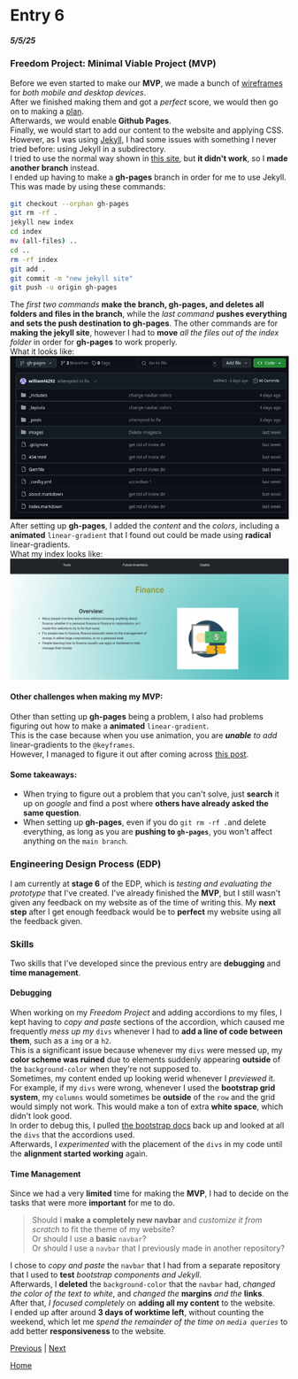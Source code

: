 # Entry 6
##### 5/5/25

### Freedom Project: Minimal Viable Project (MVP)
Before we even started to make our **MVP**, we made a bunch of [wireframes](https://wireframe.cc/) for _both mobile and desktop devices_.  
After we finished making them and got a _perfect_ score, we would then go on to making a [plan](https://github.com/williaml4292/sep-10-freedom-project/blob/main/prep/plan.md).  
Afterwards, we would enable **Github Pages**.  
Finally, we would start to add our content to the website and applying CSS.  
However, as I was using [Jekyll](https://jekyllrb.com/), I had some issues with something I never tried before: using Jekyll in a subdirectory.  
I tried to use the normal way shown in [this site](https://docs.github.com/en/pages/setting-up-a-github-pages-site-with-jekyll/creating-a-github-pages-site-with-jekyll), but **it didn't work**, so I **made another branch** instead.  
I ended up having to make a **gh-pages** branch in order for me to use Jekyll.  
This was made by using these commands:  
```bash
git checkout --orphan gh-pages
git rm -rf .
jekyll new index
cd index
mv (all-files) ..
cd ..
rm -rf index
git add .
git commit -m "new jekyll site"
git push -u origin gh-pages
```
The _first two commands_ **make the branch, gh-pages, and deletes all folders and files in the branch**, while the _last command_ **pushes everything and sets the push destination to gh-pages**. The other commands are for **making the jekyll site**, however I had to **move** _all the files out of the index folder_ in order for **gh-pages** to work properly.  
What it looks like:  
![gh-pages](../images/gh-pages.png)  
After setting up **gh-pages**, I added the _content_ and the _colors_, including a **animated** `linear-gradient` that I found out could be made using **radical** linear-gradients.  
What my index looks like:  
![index](../images/index.png)  
#### Other challenges when making my MVP:
Other than setting up **gh-pages** being a problem, I also had problems figuring out how to make a **animated** `linear-gradient`.  
This is the case because when you use animation, you are _**unable** to add_ linear-gradients to the `@keyframes`.  
However, I managed to figure it out after coming across [this post](https://stackoverflow.com/questions/56409340/keyframes-gradient-background-is-not-animated).  
#### Some takeaways:
* When trying to figure out a problem that you can't solve, just **search** it up on _google_ and find a post where **others have already asked the same question**.  
* When setting up **gh-pages**, even if you do `git rm -rf .`and delete everything, as long as you are **pushing to `gh-pages`**, you won't affect anything on the `main branch`.  
### Engineering Design Process (EDP)
I am currently at **stage 6** of the EDP, which is _testing and evaluating the prototype_ that I've created. I've already finished the **MVP**, but I still wasn't given any feedback on my website as of the time of writing this. My **next step** after I get enough feedback would be to **perfect** my website using all the feedback given.
### Skills
Two skills that I've developed since the previous entry are **debugging** and **time management**.
#### Debugging
When working on my _Freedom Project_ and adding accordions to my files, I kept having to _copy and paste_ sections of the accordion, which caused me frequently _mess up my_ `divs` whenever I had to **add a line of code between them**, such as a `img` or a `h2`.  
This is a significant issue because whenever my `divs` were messed up, my **color scheme was ruined** due to elements suddenly appearing **outside** of the `background-color` when they're not supposed to.  
Sometimes, my content ended up looking werid whenever I _previewed_ it.  
For example, if my `divs` were wrong, whenever I used the **bootstrap grid system**, my `columns` would sometimes be **outside** of the `row` and the grid would simply not work. This would make a ton of extra **white space**, which didn't look good.  
In order to debug this, I pulled [the bootstrap docs](https://getbootstrap.com/docs/5.3/components/accordion/) back up and looked at all the `divs` that the accordions used.  
Afterwards, I _experimented_ with the placement of the `divs` in my code until the **alignment started working** again.
#### Time Management
Since we had a very **limited** time for making the **MVP**, I had to decide on the tasks that were more **important** for me to do.  

> Should I **make a completely new navbar** and _customize it from scratch_ to fit the theme of my website?  
> Or should I use a **basic** `navbar`?  
> Or should I use a `navbar` that I previously made in another repository?

I chose to _copy and paste_ the `navbar` that I had from a separate repository that I used to **test** _bootstrap components and Jekyll_.  
Afterwards, I **deleted** the `background-color` that the `navbar` had, _changed the color of the text to white_, and _changed the_ **margins** _and the_ **links**.  
After that, _I focused completely_ on **adding all my content** to the website.  
I ended up after around **3 days of worktime left**, without counting the weekend, which let me _spend the remainder of the time on `media queries`_ to add better **responsiveness** to the website.  


[Previous](entry05.md) | [Next](entry07.md)

[Home](../README.md)
